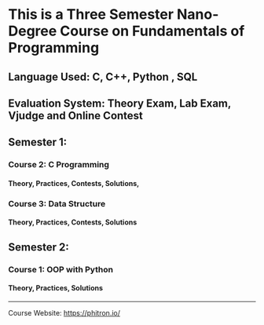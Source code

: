 # This is a Three Semester Nano-Degree Course on Fundamentals of Programming
## Language Used: C, C++, Python , SQL
## Evaluation System: Theory Exam, Lab Exam, Vjudge and Online Contest

## Semester 1: 
### Course 2: C Programming
#### Theory, Practices, Contests, Solutions, 

### Course 3: Data Structure
#### Theory, Practices, Contests, Solutions

## Semester 2: 
### Course 1: OOP with Python
#### Theory, Practices, Solutions

-----------------------------------
Course Website: https://phitron.io/

